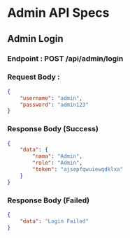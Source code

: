 # Admin API Specs

## Admin Login
### Endpoint : POST /api/admin/login

### Request Body :

```json
{
    "username": "admin",
    "password": "admin123"
}
```

### Response Body (Success) 
```json
{
    "data": {
        "nama": "Admin",
        "role": "Admin",
        "token": "ajsepfqwuiewqdklxa"
    }
}
```

### Response Body (Failed)
```json
{
    "data": "Login Failed"
}
```
